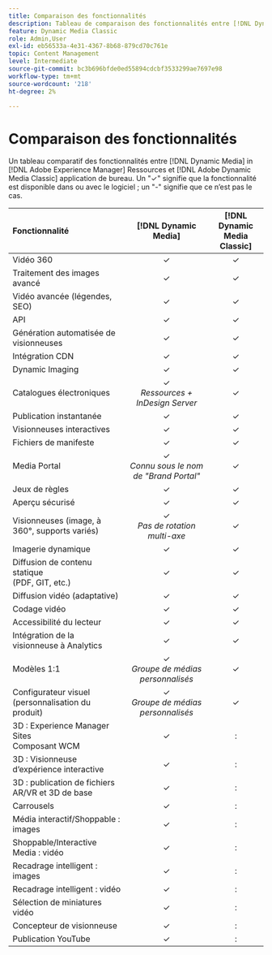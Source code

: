 ```yaml
---
title: Comparaison des fonctionnalités
description: Tableau de comparaison des fonctionnalités entre [!DNL Dynamic Media] in [!DNL Adobe Experience Manager] Ressources et [!DNL Adobe Dynamic Media Classic] application de bureau.
feature: Dynamic Media Classic
role: Admin,User
exl-id: eb56533a-4e31-4367-8b68-879cd70c761e
topic: Content Management
level: Intermediate
source-git-commit: bc3b696bfde0ed55894cdcbf3533299ae7697e98
workflow-type: tm+mt
source-wordcount: '218'
ht-degree: 2%

---
```


# Comparaison des fonctionnalités

Un tableau comparatif des fonctionnalités entre [!DNL Dynamic Media] in [!DNL Adobe Experience Manager] Ressources et [!DNL Adobe Dynamic Media Classic] application de bureau. Un &quot;✓&quot; signifie que la fonctionnalité est disponible dans ou avec le logiciel ; un &quot;-&quot; signifie que ce n’est pas le cas.

| Fonctionnalité | [!DNL Dynamic Media] | [!DNL Dynamic Media<br>Classic] |
| :--- | :---: | :---: |
| Vidéo 360 | ✓ | ✓ |
| Traitement des images avancé | ✓ | ✓ |
| Vidéo avancée (légendes, SEO) | ✓ | ✓ |
| API | ✓ | ✓ |
| Génération automatisée de visionneuses | ✓ | ✓ |
| Intégration CDN | ✓ | ✓ |
| Dynamic Imaging | ✓ | ✓ |
| Catalogues électroniques | ✓<br>*Ressources + InDesign Server* | ✓ |
| Publication instantanée | ✓ | ✓ |
| Visionneuses interactives | ✓ | ✓ |
| Fichiers de manifeste | ✓ | ✓ |
| Media Portal | ✓<br>*Connu sous le nom de &quot;Brand Portal&quot;* | ✓ |
| Jeux de règles | ✓ | ✓ |
| Aperçu sécurisé | ✓ | ✓ |
| Visionneuses (image, à 360°, supports variés) | ✓<br>*Pas de rotation multi-axe* | ✓ |
| Imagerie dynamique | ✓ | ✓ |
| Diffusion de contenu statique<br>(PDF, GIT, etc.) | ✓ | ✓ |
| Diffusion vidéo (adaptative) | ✓ | ✓ |
| Codage vidéo | ✓ | ✓ |
| Accessibilité du lecteur | ✓ | ✓ |
| Intégration de la visionneuse à Analytics | ✓ | ✓ |
| Modèles 1:1 | ✓<br>*Groupe de médias personnalisés* | ✓ |
| Configurateur visuel<br>(personnalisation du produit) | ✓<br>*Groupe de médias personnalisés* | ✓ |
| 3D : Experience Manager Sites<br>Composant WCM | ✓ | : |
| 3D : Visionneuse d’expérience interactive | ✓ | : |
| 3D : publication de fichiers AR/VR et 3D de base | ✓ | : |
| Carrousels | ✓ | : |
| Média interactif/Shoppable : images | ✓ | : |
| Shoppable/Interactive Media : vidéo | ✓ | : |
| Recadrage intelligent : images | ✓ | : |
| Recadrage intelligent : vidéo | ✓ | : |
| Sélection de miniatures vidéo | ✓ | : |
| Concepteur de visionneuse | ✓ | : |
| Publication YouTube | ✓ | : |
